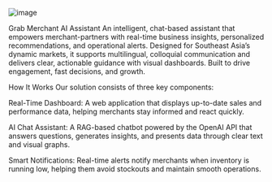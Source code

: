 ![image](https://github.com/user-attachments/assets/ff6cd1ec-d8e3-44ad-b8d8-283296745f07)

Grab Merchant AI Assistant
An intelligent, chat-based assistant that empowers merchant-partners with real-time business insights, personalized recommendations, and operational alerts. Designed for Southeast Asia’s dynamic markets, it supports multilingual, colloquial communication and delivers clear, actionable guidance with visual dashboards. Built to drive engagement, fast decisions, and growth.

How It Works
Our solution consists of three key components:

Real-Time Dashboard: A web application that displays up-to-date sales and performance data, helping merchants stay informed and react quickly.

AI Chat Assistant: A RAG-based chatbot powered by the OpenAI API that answers questions, generates insights, and presents data through clear text and visual graphs.

Smart Notifications: Real-time alerts notify merchants when inventory is running low, helping them avoid stockouts and maintain smooth operations.
